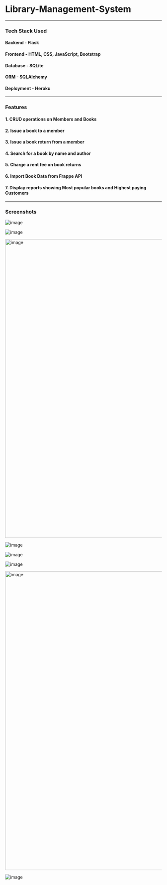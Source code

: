 # Library-Management-System 
_____________________________________________________________________________________________

### Tech Stack Used
#### Backend - Flask
#### Frontend - HTML, CSS, JavaScript, Bootstrap
#### Database - SQLite
#### ORM - SQLAlchemy
#### Deployment - Heroku

_____________________________________________________________________________________________

### Features
#### 1. CRUD operations on Members and Books
#### 2. Issue a book to a member
#### 3. Issue a book return from a member
#### 4. Search for a book by name and author
#### 5. Charge a rent fee on book returns
#### 6. Import Book Data from Frappe API
#### 7. Display reports showing Most popular books and Highest paying Customers

_____________________________________________________________________________________________

### Screenshots
![image](https://user-images.githubusercontent.com/59480054/146672702-7745e52c-63b6-410f-b4c7-1117e384b9b4.png)

![image](https://user-images.githubusercontent.com/59480054/146672714-46dc3944-4d42-46b3-912e-61bd57d8a6da.png)

<img width="960" alt="image" src="https://user-images.githubusercontent.com/59480054/146672893-1b387275-1b9b-4f67-9a55-9be96ccf1ce0.png">

![image](https://user-images.githubusercontent.com/59480054/146672861-48152615-3a3d-4823-8264-78202e150c24.png)

![image](https://user-images.githubusercontent.com/59480054/146672772-961cc6d5-4664-415d-ae9a-76e3a0a7407d.png)

![image](https://user-images.githubusercontent.com/59480054/146672781-3e5ca52e-296e-411a-bd93-5ea2948d0f2d.png)

<img width="960" alt="image" src="https://user-images.githubusercontent.com/59480054/146672809-2f0759df-8e6f-496a-b048-9dfaf090b127.png">

![image](https://user-images.githubusercontent.com/59480054/146672826-7ac240a3-fce3-4fa4-bd56-5d35028b6174.png)




